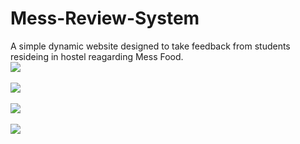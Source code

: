 # Mess-Review-System
A simple dynamic website designed to take feedback from students resideing in hostel reagarding Mess Food.
<br>
<img src="https://imgur.com/9e8qJ4D.png">
<br>
<br>
<img src="https://imgur.com/WPmryGE.png">
<br>
<br>
<img src="https://imgur.com/ddULgS1.png">
<br>
<br>
<img src="https://imgur.com/PN6JAAQ.png">
